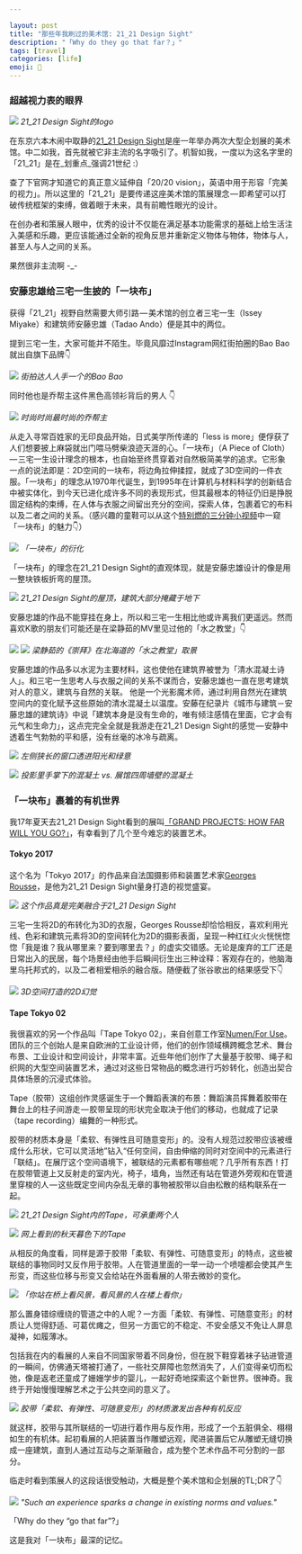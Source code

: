 ```yaml
---

layout: post
title: "那些年我刷过的美术馆: 21_21 Design Sight"
description: "「Why do they go that far？」"
tags: [travel]
categories: [life]
emoji: 🎨
---
```


### 超越视力表的眼界

![](https://cdn-images-1.medium.com/max/1440/0*OjwSnxu2_TaTUiAi.jpg)
*21_21 Design Sight的logo*

在东京六本木闹中取静的[21_21 Design Sight](http://www.2121designsight.jp/)是座一年举办两次大型企划展的美术馆。中二如我，首先就被它非主流的名字吸引了。机智如我，一度以为这名字里的「21_21」是在_划重点_强调21世纪 :）

查了下官网才知道它的真正意义延伸自「20/20 vision」，英语中用于形容「完美的视力」。所以这里的「21_21」是要传递这座美术馆的策展理念 — 即希望可以打破传统框架的束缚，做着眼于未来，具有前瞻性眼光的设计。

在创办者和策展人眼中，优秀的设计不仅能在满足基本功能需求的基础上给生活注入美感和乐趣，更应该能通过全新的视角反思并重新定义物体与物体，物体与人，甚至人与人之间的关系。

果然很非主流啊 -_-

### 安藤忠雄给三宅一生披的「一块布」
获得「21_21」视野自然需要大师引路 — 美术馆的创立者三宅一生（Issey Miyake）和建筑师安藤忠雄（Tadao Ando）便是其中的两位。

提到三宅一生，大家可能并不陌生。毕竟风靡过Instagram网红街拍圈的Bao Bao就出自旗下品牌👇

![](https://cdn-images-1.medium.com/max/1440/0*3yrM3dOcNCWOgLGe.jpg)
*街拍达人人手一个的Bao Bao*

同时他也是乔帮主这件黑色高领衫背后的男人 👇

![](https://cdn-images-1.medium.com/max/1440/0*3hqpgp_AUsVGE-EC.jpg)
*时尚时尚最时尚的乔帮主*

从走入寻常百姓家的无印良品开始，日式美学所传递的「less is more」便俘获了人们想要披上麻袋就出门喂马劈柴浪迹天涯的心。「一块布」（A Piece of Cloth） — 三宅一生设计理念的根本，也自始至终贯穿着对自然极简美学的追求。它形象一点的说法即是：2D空间的一块布，将边角拉伸揉捏，就成了3D空间的一件衣服。「一块布」的理念从1970年代诞生，到1995年在计算机与材料科学的创新结合中被实体化，到今天已进化成许多不同的表现形式，但其最根本的特征仍旧是挣脱固定结构的束缚，在人体与衣服之间留出充分的空间，探索人体，包裹着它的布料以及二者之间的关系。（感兴趣的童鞋可以从这个[特别燃的三分钟小视频](https://youtu.be/x4_mK9CebB4)中一窥「一块布」的魅力👇）

![](https://cdn-images-1.medium.com/max/1440/0*XgGsKG2KH5-0yp2u.jpg)
*「一块布」的衍化*

「一块布」的理念在21_21 Design Sight的直观体现，就是安藤忠雄设计的像是用一整块铁板折弯的屋顶。

![](https://cdn-images-1.medium.com/max/1440/0*gDKU3aD8Ig2PlKhg.jpg)
*21_21 Design Sight的屋顶，建筑大部分掩藏于地下*

安藤忠雄的作品不能穿挂在身上，所以和三宅一生相比他或许离我们更遥远。然而喜欢K歌的朋友们可能还是在梁静茹的MV里见过他的「水之教堂」👇

![](https://cdn-images-1.medium.com/max/1080/0*BXoHBiZc4Q6RuQRw.jpg)
![](https://cdn-images-1.medium.com/max/1440/0*0xVqVvnUiak0IY_s.jpg)
*梁静茹的《崇拜》在北海道的「水之教堂」取景*

安藤忠雄的作品多以水泥为主要材料，这也使他在建筑界被誉为「清水混凝土诗人」。和三宅一生思考人与衣服之间的关系不谋而合，安藤忠雄也一直在思考建筑对人的意义，建筑与自然的关联。 他是一个光影魔术师，通过利用自然光在建筑空间内的变化赋予这些原始的清水混凝土以温度。安藤在纪录片《城市与建筑－安藤忠雄的建筑诗》中说「建筑本身是没有生命的，唯有倾注感情在里面，它才会有元气和生命力」，这点完完全全就是我游走在21_21 Design Sight的感觉 — 安静中透着生气勃勃的平和感，没有丝毫的冰冷与疏离。

![](https://cdn-images-1.medium.com/max/1440/0*GjymSy5n_2e2UdZ2.jpg)
*左侧狭长的窗口透进阳光和绿意*

![](https://cdn-images-1.medium.com/max/1440/0*0K8-FVFPDdrbrx17.jpg)
*投影里手掌下的混凝土 vs. 展馆四周墙壁的混凝土*


### 「一块布」裹着的有机世界
我17年夏天去21_21 Design Sight看到的展叫[「GRAND PROJECTS: HOW FAR WILL YOU GO?」](http://www.2121designsight.jp/en/program/grand_projects/)，有幸看到了几个至今难忘的装置艺术。

#### Tokyo 2017
这个名为「Tokyo 2017」的作品来自法国摄影师和装置艺术家[Georges Rousse](https://www.georgesrousse.com/)，是他为21_21 Design Sight量身打造的视觉盛宴。

![](https://cdn-images-1.medium.com/max/1440/0*DxDTSrSoKRgVrFVa.jpg)
*这个作品真是完美融合于21_21 Design Sight*

三宅一生将2D的布转化为3D的衣服，Georges Rousse却恰恰相反，喜欢利用光线、色彩和建筑元素将3D的空间转化为2D的摄影表面，呈现一种红红火火恍恍惚惚「我是谁？我从哪里来？要到哪里去？」的虚实交错感。无论是废弃的工厂还是日常出入的民居，每个场景经由他手后瞬间衍生出三种诠释：客观存在的，他脑海里乌托邦式的，以及二者相爱相杀的融合版。随便截了张谷歌出的结果感受下👇

![](https://cdn-images-1.medium.com/max/1440/0*kHS3Vi2DDGLWMwLn.jpg)
*3D空间打造的2D幻觉*

#### Tape Tokyo 02
我很喜欢的另一个作品叫「Tape Tokyo 02」，来自创意工作室[Numen/For Use](http://www.numen.eu/)。团队的三个创始人是来自欧洲的工业设计师，他们的创作领域横跨概念艺术、舞台布景、工业设计和空间设计，非常丰富。近些年他们创作了大量基于胶带、绳子和织网的大型空间装置艺术，通过对这些日常物品的概念进行巧妙转化，创造出契合具体场景的沉浸式体验。

Tape（胶带）这组创作灵感诞生于一个舞蹈表演的布景：舞蹈演员挥舞着胶带在舞台上的柱子间游走 — 胶带呈现的形状完全取决于他们的移动，也就成了记录（tape recording）编舞的一种形式。

胶带的材质本身是「柔软、有弹性且可随意变形」的。没有人规范过胶带应该被缠成什么形状，它可以灵活地”钻入“任何空间，自由伸缩的同时对空间中的元素进行「联结」。在展厅这个空间语境下，被联结的元素都有哪些呢？几乎所有东西！打在胶带管道上又反射走的室内光，椅子，墙角，当然还有站在管道外旁观和在管道里穿梭的人 — 这些既定空间内杂乱无章的事物被胶带以自由松散的结构联系在一起。

![](https://cdn-images-1.medium.com/max/1440/0*wZ7RdsdZZaRPBFs7.jpg)
*21_21 Design Sight内的Tape，可承重两个人*

![](https://cdn-images-1.medium.com/max/1440/0*csfGfbSMZbtff6T-.jpg)
*网上看到的秋天暮色下的Tape*

从相反的角度看，同样是源于胶带「柔软、有弹性、可随意变形」的特点，这些被联结的事物同时又反作用于胶带。人在管道里面的一举一动一个喷嚏都会使其产生形变，而这些位移与形变又会给站在外面看展的人带去微妙的变化。

![](https://cdn-images-1.medium.com/max/1440/0*g0I_wo5zt_qZEH4C.jpg)
*「你站在桥上看风景，看风景的人在楼上看你」*

那么置身错综缠绕的管道之中的人呢？一方面「柔软、有弹性、可随意变形」的材质让人觉得舒适、可葛优瘫之，但另一方面它的不稳定、不安全感又不免让人屏息凝神，如履薄冰。

包括我在内的看展的人来自不同国家带着不同身份，但在脱下鞋穿着袜子钻进管道的一瞬间，仿佛通天塔被打通了，一些社交屏障也忽然消失了，人们变得亲切而松弛，像是返老还童成了姗姗学步的婴儿，一起好奇地探索这个新世界。很神奇。我终于开始慢慢理解艺术之于公共空间的意义了。

![](https://cdn-images-1.medium.com/max/1440/0*MO6NCfunXjiObsTO.jpg)
*胶带「柔软、有弹性、可随意变形」的材质激发出各种有机反应*

就这样，胶带与其所联结的一切进行着作用与反作用，形成了一个五脏俱全、栩栩如生的有机体。起初看展的人把装置当作雕塑远观，爬进装置后它从雕塑无缝切换成一座建筑，直到人通过互动与之渐渐融合，成为整个艺术作品不可分割的一部分。

临走时看到策展人的这段话很受触动，大概是整个美术馆和企划展的TL;DR了👇

![](https://cdn-images-1.medium.com/max/1440/0*na6Lrj3LtRqWoEJY.jpg)
*"Such an experience sparks a change in existing norms and values."*

「Why do they “go that far”?」

这是我对「一块布」最深的记忆。
